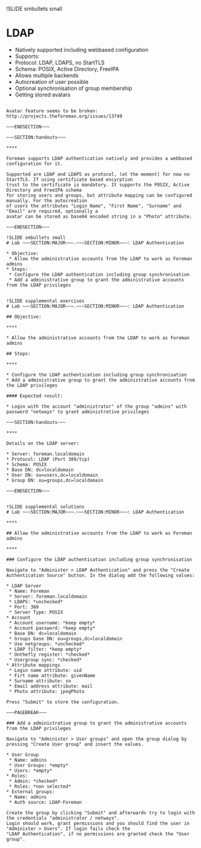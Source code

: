 !SLIDE smbullets small
# LDAP

* Natively supported including webbased configuration
* Supports:
 * Protocol: LDAP, LDAPS, no StartTLS
 * Schema: POSIX, Active Directory, FreeIPA
* Allows multiple backends
* Autocreation of user possible
* Optional synchronisation of group membership
* Getting stored avatars

~~~SECTION:notes~~~

Avatar feature seems to be broken: http://projects.theforeman.org/issues/13749

~~~ENDSECTION~~~

~~~SECTION:handouts~~~

****

Foreman supports LDAP authentication natively and provides a webbased configuration for it.

Supported are LDAP and LDAPS as protocol, (at the moment) for now no StartTLS. If using certificate based encyrption
trust to the certificate is mandatory. It supports the POSIX, Active Directory and FreeIPA schema
for storing users and groups, but attribute mapping can be configured manually. For the autocreation
of users the attributes "Login Name", "First Name", "Surname" and "Email" are required, optionally a
avatar can be stored as base64 encoded string in a "Photo" attribute.

~~~ENDSECTION~~~

!SLIDE smbullets small
# Lab ~~~SECTION:MAJOR~~~.~~~SECTION:MINOR~~~: LDAP Authentication

* Objective:
 * Allow the administrative accounts from the LDAP to work as Foreman admins
* Steps:
 * Configure the LDAP authentication including group synchronisation
 * Add a administrative group to grant the administrative accounts from the LDAP privileges


!SLIDE supplemental exercises
# Lab ~~~SECTION:MAJOR~~~.~~~SECTION:MINOR~~~: LDAP Authentication

## Objective:

****

* Allow the administrative accounts from the LDAP to work as Foreman admins

## Steps:

****

* Configure the LDAP authentication including group synchronisation
* Add a administrative group to grant the administrative accounts from the LDAP privileges

#### Expected result:

* Login with the account "administrator" of the group "admins" with password "netways" to grant administrative privileges

~~~SECTION:handouts~~~

****

Details on the LDAP server:

* Server: foreman.localdomain
* Protocol: LDAP (Port 389/tcp)
* Schema: POSIX
* Base DN: dc=localdomain
* User DN: ou=users,dc=localdomain
* Group DN: ou=groups,dc=localdomain

~~~ENDSECTION~~~


!SLIDE supplemental solutions
# Lab ~~~SECTION:MAJOR~~~.~~~SECTION:MINOR~~~: LDAP Authentication

****

## Allow the administrative accounts from the LDAP to work as Foreman admins

****

### Configure the LDAP authentication including group synchronisation

Navigate to "Administer > LDAP Authentication" and press the "Create Authentication Source" button. In the dialog add the following values:

* LDAP Server
 * Name: Foreman
 * Server: foreman.localdomain
 * LDAPS: *unchecked*
 * Port: 389
 * Server Type: POSIX
* Account
 * Account username: *keep empty*
 * Account password: *keep empty*
 * Base DN: dc=localdomain
 * Groups base DN: ou=groups,dc=localdomain
 * Use netgroups: *unchecked*
 * LDAP filter: *keep empty*
 * Onthefly register: *checked*
 * Usergroup sync: *checked*
* Attribute mappings
 * Login name attribute: uid
 * Firt name attribute: givenName
 * Surname attribute: sn
 * Email address attribute: mail
 * Photo attribute: jpegPhoto

Press "Submit" to store the configuration.

~~~PAGEBREAK~~~

### Add a administrative group to grant the administrative accounts from the LDAP privileges

Navigate to "Administer > User groups" and open the group dialog by pressing "Create User group" and insert the values.

* User Group
 * Name: admins
 * User Groups: *empty*
 * Users: *empty*
* Roles:
 * Admin: *checked*
 * Roles: *non selected*
* External groups:
 * Name: admins
 * Auth source: LDAP-Foreman

Create the group by clicking "Submit" and afterwards try to login with the credentials "administrator / netways".
Login should work, grant permissions and you should find the user in "Administer > Users". If login fails check the
"LDAP Authentication", if no permissions are granted check the "User group".
